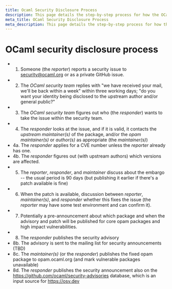 ```yaml
---
title: Ocaml Security Disclosure Process
description: This page details the step-by-step process for how the OCaml security team handles the reporting, patching, and disclosure of security vulnerabilities.
meta_title: OCaml Security Disclosure Process
meta_description: This page details the step-by-step process for how the OCaml security team handles the reporting, patching, and disclosure of security vulnerabilities.
---
```

# OCaml security disclosure process

- 1. Someone (the *reporter*) reports a security issue to security@ocaml.org or as a private GitHub issue.
- 2. The *OCaml security team* replies with "we have received your mail, we'll be back within a week" within three working days; "do you want your identity being disclosed to the upstream author and/or general public?"
- 3. The *OCaml security team* figures out who (the *responder*) wants to take the issue within the security team.
- 4. The *responder* looks at the issue, and if it is valid, it contacts the *upstream maintainer(s)* of the package, and/or the *opam maintainer(s)* or *author(s)* as appropriate (the *maintainer(s)*)
- 4a. The *responder* applies for a CVE number unless the *reporter* already has one.
- 4b. The *responder* figures out (with upstream authors) which versions are affected.
- 5. The *reporter*, *responder*, and *maintainer* discuss about the embargo -- the usual period is 90 days (but publishing it earlier if there's a patch available is fine)
- 6. When the patch is available, discussion between *reporter*, *maintainer(s)*, and *responder* whether this fixes the issue (the *reporter* may have some test environment and can confirm it).
- 7. Potentially a pre-announcement about which package and when the advisory and patch will be published for core opam packages and high impact vulnerabilities.
- 8. The *responder* publishes the security advisory
- 8b. The advisory is sent to the mailing list for security announcements (TBD)
- 8c. The *maintainer(s)* (or the *responder*) publishes the fixed opam package to opam.ocaml.org (and mark vulnerable packages unavailable)
- 8d. The *responder* publishes the security announcement also on the https://github.com/ocaml/security-advisories database, which is an input source for https://osv.dev
